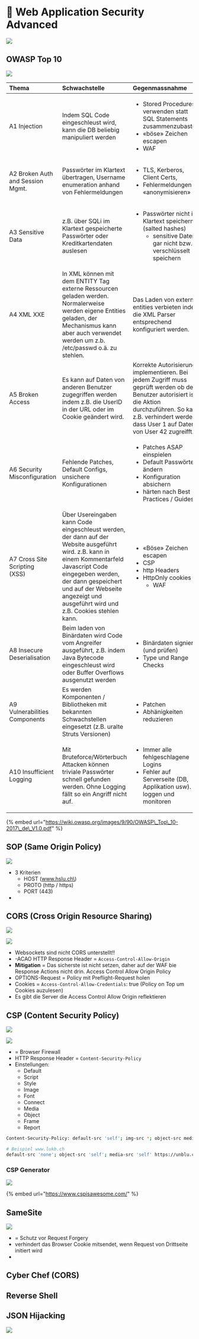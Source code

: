 # 🔴 Web Application Security Advanced

![](../.gitbook/assets/image%20%28283%29.png)

## OWASP Top 10

![](../.gitbook/assets/image%20%28291%29.png)

<table>
  <thead>
    <tr>
      <th style="text-align:left">Thema</th>
      <th style="text-align:left">Schwachstelle</th>
      <th style="text-align:left">Gegenmassnahme</th>
    </tr>
  </thead>
  <tbody>
    <tr>
      <td style="text-align:left">A1 Injection</td>
      <td style="text-align:left">Indem SQL Code eingeschleust wird, kann die DB beliebig manipuliert werden</td>
      <td
      style="text-align:left">
        <ul>
          <li>Stored Procedures verwenden statt SQL Statements zusammenzubasteln</li>
          <li>&#xAB;b&#xF6;se&#xBB; Zeichen escapen</li>
          <li>WAF</li>
        </ul>
        </td>
    </tr>
    <tr>
      <td style="text-align:left">A2 Broken Auth and Session Mgmt.</td>
      <td style="text-align:left">Passw&#xF6;rter im Klartext &#xFC;bertragen, Username enumeration anhand
        von Fehlermeldungen</td>
      <td style="text-align:left">
        <ul>
          <li>TLS, Kerberos, Client Certs,</li>
          <li>Fehlermeldungen &#xAB;anonymisieren&#xBB;</li>
        </ul>
      </td>
    </tr>
    <tr>
      <td style="text-align:left">A3 Sensitive Data</td>
      <td style="text-align:left">z.B. &#xFC;ber SQLi im Klartext gespeicherte Passw&#xF6;rter oder Kreditkartendaten
        auslesen</td>
      <td style="text-align:left">
        <ul>
          <li>Passw&#xF6;rter nicht im Klartext speichern (salted hashes)
            <ul>
              <li>sensitive Daten gar nicht bzw. verschl&#xFC;sselt speichern</li>
            </ul>
          </li>
        </ul>
      </td>
    </tr>
    <tr>
      <td style="text-align:left">A4 XML XXE</td>
      <td style="text-align:left">In XML k&#xF6;nnen mit dem ENTITY Tag externe Ressourcen geladen werden.
        Normalerweise werden eigene Entities geladen, der Mechanismus kann aber
        auch verwendet werden um z.b. /etc/passwd o.&#xE4;. zu stehlen.</td>
      <td
      style="text-align:left">Das Laden von external entities verbieten indem die XML Parser entsprechend
        konfiguriert werden.</td>
    </tr>
    <tr>
      <td style="text-align:left">A5 Broken Access</td>
      <td style="text-align:left">Es kann auf Daten von anderen Benutzer zugegriffen werden indem z.B. die
        UserID in der URL oder im Cookie ge&#xE4;ndert wird.</td>
      <td style="text-align:left">Korrekte Autorisierung implementieren. Bei jedem Zugriff muss gepr&#xFC;ft
        werden ob der Benutzer autorisiert ist die Aktion durchzuf&#xFC;hren. So
        kann z.B. verhindert werden dass User 1 auf Daten von User 42 zugreifft.</td>
    </tr>
    <tr>
      <td style="text-align:left">A6 Security Misconfiguration</td>
      <td style="text-align:left">Fehlende Patches, Default Configs, unsichere Konfigurationen</td>
      <td style="text-align:left">
        <ul>
          <li>Patches ASAP einspielen</li>
          <li>Default Passw&#xF6;rter &#xE4;ndern</li>
          <li>Konfiguration absichern</li>
          <li>h&#xE4;rten nach Best Practices / Guides</li>
        </ul>
      </td>
    </tr>
    <tr>
      <td style="text-align:left">A7 Cross Site Scripting
        <br />(XSS)</td>
      <td style="text-align:left">&#xDC;ber Usereingaben kann Code eingeschleust werden, der dann auf der
        Website ausgef&#xFC;hrt wird. z.B. kann in einem Kommentarfeld Javascript
        Code eingegeben werden, der dann gespeichert und auf der Webseite angezeigt
        und ausgef&#xFC;hrt wird und z.B. Cookies stehlen kann.</td>
      <td style="text-align:left">
        <ul>
          <li>&#xAB;B&#xF6;se&#xBB; Zeichen escapen</li>
          <li>CSP</li>
          <li>http Headers</li>
          <li>HttpOnly cookies
            <ul>
              <li>WAF</li>
            </ul>
          </li>
        </ul>
      </td>
    </tr>
    <tr>
      <td style="text-align:left">A8 Insecure Deserialisation</td>
      <td style="text-align:left">Beim laden von Bin&#xE4;rdaten wird Code vom Angreifer ausgef&#xFC;hrt,
        z.B. indem Java Bytecode eingeschleust wird oder Buffer Overflows ausgenutzt
        werden</td>
      <td style="text-align:left">
        <ul>
          <li>Bin&#xE4;rdaten signieren (und pr&#xFC;fen)</li>
          <li>Type und Range Checks</li>
        </ul>
      </td>
    </tr>
    <tr>
      <td style="text-align:left">A9 Vulnerabilities Components</td>
      <td style="text-align:left">Es werden Komponenten / Bibliotheken mit bekannten Schwachstellen eingesetzt
        (z.B. uralte Struts Versionen)</td>
      <td style="text-align:left">
        <ul>
          <li>Patchen</li>
          <li>Abh&#xE4;nigkeiten reduzieren</li>
        </ul>
      </td>
    </tr>
    <tr>
      <td style="text-align:left">A10 Insufficient Logging</td>
      <td style="text-align:left">Mit Bruteforce/W&#xF6;rterbuch Attacken k&#xF6;nnen triviale Passw&#xF6;rter
        schnell gefunden werden. Ohne Logging f&#xE4;llt so ein Angriff nicht auf.</td>
      <td
      style="text-align:left">
        <ul>
          <li>Immer alle fehlgeschlagene Logins</li>
          <li>Fehler auf Serverseite (DB, Applikation usw). loggen und monitoren</li>
        </ul>
        </td>
    </tr>
  </tbody>
</table>

{% embed url="https://wiki.owasp.org/images/9/90/OWASP\_Top\_10-2017\_de\_V1.0.pdf" %}







## SOP \(Same Origin Policy\)

![](../.gitbook/assets/image%20%28302%29.png)

* 3 Kriterien
  * HOST \(www.hslu.ch\)
  * PROTO \(http / https\)
  * PORT \(443\)
* 


## CORS \(Cross Origin Resource Sharing\)

![](../.gitbook/assets/image%20%28307%29.png)

![](../.gitbook/assets/image%20%28306%29.png)



* Websockets sind nicht CORS unterstellt!! 
* -ACAO HTTP Response Header = `Access-Control-Allow-Origin`
* **Mitigation** = Das sicherste ist nicht setzen, daher auf der WAF bie Response Actions nicht drin. Access Control Allow Origin Policy
* OPTIONS-Request = Policy mit Preflight-Request holen
* Cookies = `Access-Control-Allow-Credentials`: true \(Policy on Top um Cookies auzulesen\)
* Es gibt die Server die Access Control Allow Origin reflektieren



## CSP \(Content Security Policy\)

![](../.gitbook/assets/image%20%28276%29.png)

![](../.gitbook/assets/image%20%28274%29.png)

* = Browser Firewall
* HTTP Response Header = `Content-Security-Policy`
* Einstellungen:
  * Default
  * Script
  * Style
  * Image
  * Font
  * Connect
  * Media
  * Object
  * Frame
  * Report

```bash
Content-Security-Policy: default-src 'self'; img-src *; object-src media1.example.com media2.example.com *.cdn.example.com; script-src trustedscripts.example.com

# Beispiel www.lukb.ch
default-src 'none'; object-src 'self'; media-src 'self' https://unblu.cloud; connect-src 'self' https://unblu.cloud wss://unblu.cloud https://hlg.tokbox.com https://anvil.opentok.com https://config.opentok.com https://api-enterprise.opentok.com wss://*.tokbox.com; script-src 'self' 'unsafe-inline' 'unsafe-eval' https://www.googleadservices.com https://googleads.g.doubleclick.net https://www.google.com https://maps.googleapis.com https://www.google-analytics.com https://tagmanager.google.com https://www.googletagmanager.com https://optimize.google.com https://connect.facebook.net/en_US/fbevents.js https://unblu.cloud https://static.opentok.com; frame-src 'self' https://bid.g.doubleclick.net https://www.wuestpartner.com https://nubes.simplex.tv https://mw.weaver.ch https://optimize.google.com; style-src 'self' 'unsafe-inline' blob: https://fonts.googleapis.com https://tagmanager.google.com https://www.googletagmanager.com https://optimize.google.com https://unblu.cloud; img-src 'self' data: https://www.google.com https://www.google.com/ads/ga-audiences https://www.google.ch/ads/ga-audiences https://stats.g.doubleclick.net https://www.google-analytics.com https://khms0.googleapis.com https://khms1.googleapis.com https://www.yourmoney.ch https://tagmanager.google.com https://www.googletagmanager.com https://maps.googleapis.com https://maps.gstatic.com https://optimize.google.com https://googleads.g.doubleclick.net https://unblu.cloud; font-src 'self' data: https://fonts.googleapis.com https://fonts.gstatic.com https://unblu.cloud;
```



### CSP Generator

![](../.gitbook/assets/image%20%28282%29.png)

{% embed url="https://www.cspisawesome.com/" %}



## SameSite

![](../.gitbook/assets/image%20%28304%29.png)

* = Schutz vor Request Forgery
* verhindert das Browser Cookie mitsendet, wenn Request von Drittseite initiert wird
* 
## Cyber Chef \(CORS\)

## Reverse Shell 



## JSON Hijacking

![](../.gitbook/assets/image%20%28296%29.png)



